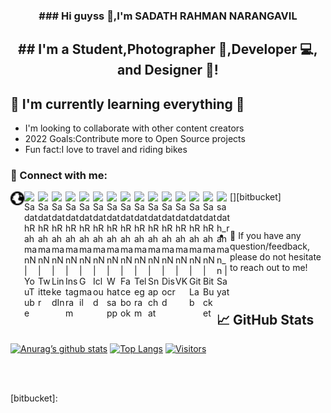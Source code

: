 <h3 align="center">
### Hi guyss 👋,I'm SADATH RAHMAN NARANGAVIL
</h3>

<h2 align="center">
## I'm a Student,Photographer 📸,Developer 💻, and Designer 🎨!
</h2>

## 🌱 I'm currently learning everything 🤣 
- I'm looking to collaborate with other content creators
- 2022 Goals:Contribute more to Open Source projects
- Fun fact:I love to travel and riding bikes

### 🤝 Connect with me:

[<img align="left" alt="SadathRahmanN.com" width="22px" src="https://raw.githubusercontent.com/iconic/open-iconic/master/svg/globe.svg" />][website]
[<img align="left" alt="SadathRahmanN | YouTube" width="22px" src="https://cdn.jsdelivr.net/npm/simple-icons@v3/icons/youtube.svg" />][youtube]
[<img align="left" alt="SadathRahmanN | Twitter" width="22px" src="https://cdn.jsdelivr.net/npm/simple-icons@v3/icons/twitter.svg" />][twitter]
[<img align="left" alt="SadathRahmanN | LinkedIn" width="22px" src="https://cdn.jsdelivr.net/npm/simple-icons@v3/icons/linkedin.svg" />][linkedin]
[<img align="left" alt="SadathRahmanN | Instagram" width="22px" src="https://cdn.jsdelivr.net/npm/simple-icons@v3/icons/instagram.svg" />][instagram]
[<img align="left" alt="SadathRahmanN | Gmail" width="22px" src="https://cdn.jsdelivr.net/npm/simple-icons@v3/icons/gmail.svg" />][gmail]
[<img align="left" alt="SadathRahmanN | Icloud" width="22px" src="https://cdn.jsdelivr.net/npm/simple-icons@v3/icons/icloud.svg" />][icloud]
[<img align="left" alt="SadathRahmanN | Whatsapp" width="22px" src="https://cdn.jsdelivr.net/npm/simple-icons@v3/icons/whatsapp.svg" />][whatsapp]
[<img align="left" alt="SadathRahmanN | Facebook" width="22px" src="https://cdn.jsdelivr.net/npm/simple-icons@v3/icons/facebook.svg" />][facebook]
[<img align="left" alt="SadathRahmanN | Telegram" width="22px" src="https://cdn.jsdelivr.net/npm/simple-icons@v3/icons/telegram.svg" />][telegram]
[<img align="left" alt="SadathRahmanN | Snapchat" width="22px" src="https://cdn.jsdelivr.net/npm/simple-icons@v3/icons/snapchat.svg" />][snapchat]
[<img align="left" alt="SadathRahmanN | Disocrd" width="22px" src="https://cdn.jsdelivr.net/npm/simple-icons@v3/icons/discord.svg" />][discord]
[<img align="left" alt="SadathRahmanN | VK" width="22px" src="https://cdn.jsdelivr.net/npm/simple-icons@v3/icons/vk.svg" />][vk]
[<img align="left" alt="SadathRahmanN | GitLab" width="22px" src="https://cdn.jsdelivr.net/npm/simple-icons@v3/icons/gitlab.svg" />][gitlab]
[<img align="left" alt="SadathRahmanN | BitBucket" width="22px" src="https://cdn.jsdelivr.net/npm/simple-icons@v3/icons/bitbucket.svg" />][bitbucket]
<a href="https://sayat.me/sadath_rahman_n"><img align="left" src="https://raw.githubusercontent.com/SadathRahmanN/SadathRahmanN/main/images/sayat.svg" alt="sadath_rahman_n | Sayat" width="21px"/></a>

<br />

- 💬 If you have any question/feedback, please do not hesitate to reach out to me!

<br />

## 📈 GitHub Stats

[![Anurag’s github stats](https://github-readme-stats.vercel.app/api?username=SadathRahmanN)](https://github.com/SadathRahmanN)
[![Top Langs](https://github-readme-stats.vercel.app/api/top-langs/?username=SadathRahmanN&layout=compact)](https://github.com/SadathRahmanN)
[![Visitors](https://visitor-badge.glitch.me/badge?page_id=SadathRahmanN.SadathRahmanN)](https://www.SadathRahmanN.dev/)

<br />
<br />

[website]: https://github.com/SadathRahmanN
[twitter]: https://twitter.com/Sadath_Rahman_N
[youtube]: https://youtube.com/sadathrahmann
[instagram]: https://www.instagram.com/_sa_ath_/
[linkedin]: https://www.linkedin.com/in/sadathrahmann/
[gmail]: sadathrahmann@gmail.com
[icloud]: sadathrahmann@icloud.com
[whatsapp]: https://wa.me/919747536130
[facebook]: https://www.facebook.com/SadathRahmanN
[telegram]: https://t.me/sa_ath
[snapchat]: https://www.snapchat.com/add/sadath_rahman
[discord]: https://support.discord.com/hc/en-us/profiles/7488526696983
[vk]: https://id.vk.com/account/#/main
[gitlab]: https://gitlab.com/SADATHRAHMANN
[bitbucket]: 

